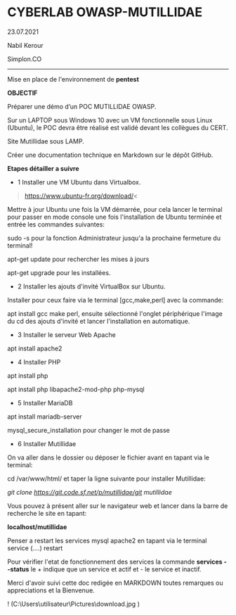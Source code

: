 # CYBERLAB OWASP-MUTILLIDAE
23.07.2021

Nabil Kerour

Simplon.CO
__________
Mise en place de l'environnement de **pentest**

**OBJECTIF**

Préparer une démo d’un POC MUTILLIDAE OWASP.

Sur un LAPTOP sous Windows 10 avec un VM fonctionnelle sous Linux (Ubuntu), le POC devra être réalisé est validé devant les collègues du CERT.

Site Mutillidae sous LAMP.

Créer une documentation technique en Markdown sur le dépôt GitHub. 

**Etapes détailler a suivre**

* 1 Installer une VM Ubuntu dans Virtualbox.

>https://www.ubuntu-fr.org/download/< 

Mettre à jour Ubuntu une fois la VM démarrée, pour cela lancer le terminal pour passer en mode console une fois l'installation de Ubuntu terminée et entrée les commandes suivantes:

sudo -s pour la fonction Administrateur jusqu'a la prochaine fermeture du terminal!

 apt-get update pour rechercher les mises à jours
 
 apt-get upgrade pour les installées.

* 2  Installer les ajouts d'invité VirtualBox
sur Ubuntu.

Installer pour ceux faire via le terminal [gcc,make,perl] avec la commande:

 apt install gcc make perl, ensuite sélectionné l'onglet périphérique l'image du cd des ajouts d'invité et lancer l'installation en automatique. 

* 3  Installer le serveur Web Apache

apt install apache2

* 4 Installer PHP

apt install php

apt install php libapache2-mod-php php-mysql

* 5 Installer MariaDB

apt install mariadb-server

mysql_secure_installation pour changer le mot de passe 

* 6 Installer Mutillidae

On va aller dans le dossier ou déposer le fichier avant en tapant via le terminal:

cd /var/www/html/ et taper la ligne suivante pour installer Mutillidae:

*git clone https://git.code.sf.net/p/mutillidae/git mutillidae*

Vous pouvez à présent aller sur le navigateur web et lancer dans la barre de recherche le site en tapant:

**localhost/mutillidae**

Penser a restart les services mysql apache2 en tapant via le terminal service (....) restart

Pour vérifier l'etat de fonctionnement des services la commande **services --status** le + indique que un service et actif et - le service et inactif.

Merci d'avoir suivi cette doc redigée en MARKDOWN toutes remarques ou appreciations et la Bienvenue.

! (C:\Users\utilisateur\Pictures\download.jpg ) 